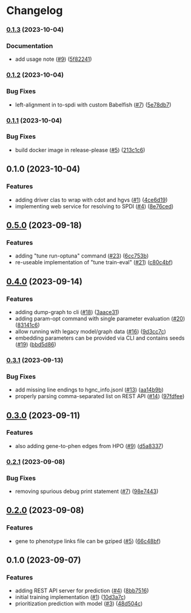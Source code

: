 # Changelog

### [0.1.3](https://www.github.com/bihealth/dotty/compare/v0.1.2...v0.1.3) (2023-10-04)


### Documentation

* add usage note ([#9](https://www.github.com/bihealth/dotty/issues/9)) ([5f82241](https://www.github.com/bihealth/dotty/commit/5f822411625ba1ecd07601a2b812a405c8b46a33))

### [0.1.2](https://www.github.com/bihealth/dotty/compare/v0.1.1...v0.1.2) (2023-10-04)


### Bug Fixes

* left-alignment in to-spdi with custom Babelfish ([#7](https://www.github.com/bihealth/dotty/issues/7)) ([5e78db7](https://www.github.com/bihealth/dotty/commit/5e78db776dbbcaa6ea41e8fe20588431acfdbd63))

### [0.1.1](https://www.github.com/bihealth/dotty/compare/v0.1.0...v0.1.1) (2023-10-04)


### Bug Fixes

* build docker image in release-please ([#5](https://www.github.com/bihealth/dotty/issues/5)) ([213c1c6](https://www.github.com/bihealth/dotty/commit/213c1c6ea3b3601cf7aceca33d910d47595c473b))

## 0.1.0 (2023-10-04)


### Features

* adding driver clas to wrap with cdot and hgvs ([#1](https://www.github.com/bihealth/dotty/issues/1)) ([4ce6d19](https://www.github.com/bihealth/dotty/commit/4ce6d19a34795faed9bb1351eb23582d8424cb49))
* implementing web service for resolving to SPDI ([#4](https://www.github.com/bihealth/dotty/issues/4)) ([8e76ced](https://www.github.com/bihealth/dotty/commit/8e76ced87fb12cc836edb3a58cc3101a26756813))

## [0.5.0](https://www.github.com/bihealth/cada-prio/compare/v0.4.0...v0.5.0) (2023-09-18)


### Features

* adding "tune run-optuna" command ([#23](https://www.github.com/bihealth/cada-prio/issues/23)) ([6cc753b](https://www.github.com/bihealth/cada-prio/commit/6cc753b3b4f92aa75d961c3cf314e097d174ede0))
* re-useable implementation of "tune train-eval" ([#21](https://www.github.com/bihealth/cada-prio/issues/21)) ([c80c4bf](https://www.github.com/bihealth/cada-prio/commit/c80c4bf1d69ff83bcb84b949cf3383746580a12d))

## [0.4.0](https://www.github.com/bihealth/cada-prio/compare/v0.3.1...v0.4.0) (2023-09-14)


### Features

* adding dump-graph to cli ([#18](https://www.github.com/bihealth/cada-prio/issues/18)) ([3aace31](https://www.github.com/bihealth/cada-prio/commit/3aace31166ddbd4357ae32283b6514a21404e0ef))
* adding param-opt command with single parameter evaluation ([#20](https://www.github.com/bihealth/cada-prio/issues/20)) ([83141c6](https://www.github.com/bihealth/cada-prio/commit/83141c6c4afe6efffc51fcde1ebdc92b5b3d0fbf))
* allow running with legacy model/graph data ([#16](https://www.github.com/bihealth/cada-prio/issues/16)) ([9d3cc7c](https://www.github.com/bihealth/cada-prio/commit/9d3cc7cea6efeac82b41fe11dfc9527ab4fe2913))
* embedding parameters can be provided via CLI and contains seeds ([#19](https://www.github.com/bihealth/cada-prio/issues/19)) ([bbd5d86](https://www.github.com/bihealth/cada-prio/commit/bbd5d86e879db94240093c20145b1c4c45edc69e))

### [0.3.1](https://www.github.com/bihealth/cada-prio/compare/v0.3.0...v0.3.1) (2023-09-13)


### Bug Fixes

* add missing line endings to hgnc_info.jsonl ([#13](https://www.github.com/bihealth/cada-prio/issues/13)) ([aa14b9b](https://www.github.com/bihealth/cada-prio/commit/aa14b9b948a0e9512c57567de2acaa65e9b132bc))
* properly parsing comma-separated list on REST API ([#14](https://www.github.com/bihealth/cada-prio/issues/14)) ([97fdfee](https://www.github.com/bihealth/cada-prio/commit/97fdfeee118d2e4985ca71433617fd9c470d0b49))

## [0.3.0](https://www.github.com/bihealth/cada-prio/compare/v0.2.1...v0.3.0) (2023-09-11)


### Features

* also adding gene-to-phen edges from HPO ([#9](https://www.github.com/bihealth/cada-prio/issues/9)) ([d5a8337](https://www.github.com/bihealth/cada-prio/commit/d5a833774b1488fb7e1f0650692aab2c3f753144))

### [0.2.1](https://www.github.com/bihealth/cada-prio/compare/v0.2.0...v0.2.1) (2023-09-08)


### Bug Fixes

* removing spurious debug print statement ([#7](https://www.github.com/bihealth/cada-prio/issues/7)) ([98e7443](https://www.github.com/bihealth/cada-prio/commit/98e74433001872517a4904bbe85fd021cc4ad613))

## [0.2.0](https://www.github.com/bihealth/cada-prio/compare/v0.1.0...v0.2.0) (2023-09-08)


### Features

* gene to phenotype links file can be gziped ([#5](https://www.github.com/bihealth/cada-prio/issues/5)) ([66c48bf](https://www.github.com/bihealth/cada-prio/commit/66c48bf98c8bd73f8227c7cbd5687b4e74577ef8))

## 0.1.0 (2023-09-07)


### Features

* adding REST API server for prediction ([#4](https://www.github.com/bihealth/cada-prio/issues/4)) ([8bb7516](https://www.github.com/bihealth/cada-prio/commit/8bb75161097529932f371925fe860290098f0885))
* initial training implementation ([#1](https://www.github.com/bihealth/cada-prio/issues/1)) ([10d3a7c](https://www.github.com/bihealth/cada-prio/commit/10d3a7cb356b50a89fd8b1226ad66932dd5542f3))
* prioritization prediction with model ([#3](https://www.github.com/bihealth/cada-prio/issues/3)) ([48d504c](https://www.github.com/bihealth/cada-prio/commit/48d504c0bc373e1ae312773fa70a5a2e04d8dbed))
